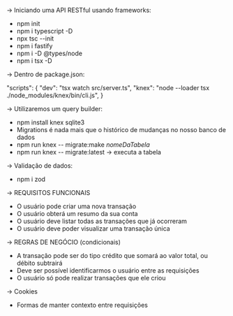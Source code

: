 -> Iniciando uma API RESTful usando frameworks:

- npm init
- npm i typescript -D 
- npx tsc --init
- npm i fastify
- npm i -D @types/node
- npm i tsx -D 

-> Dentro de package.json:

"scripts": {
    "dev": "tsx watch src/server.ts",
    "knex": "node --loader tsx ./node_modules/knex/bin/cli.js",
}

-> Utilizaremos um query builder:

- npm install knex sqlite3
- Migrations é nada mais que o histórico de mudanças no nosso banco de dados
- npm run knex -- migrate:make *nomeDaTabela*
- npm run knex -- migrate:latest -> executa a tabela

-> Validação de dados:

- npm i zod

-> REQUISITOS FUNCIONAIS

- O usuário pode criar uma nova transação
- O usuário obterá um resumo da sua conta
- O usuário deve listar todas as transações que já ocorreram
- O usuário deve poder visualizar uma transação única

-> REGRAS DE NEGÓCIO (condicionais)

- A transação pode ser do tipo crédito que somará ao valor total, ou débito subtrairá
- Deve ser possível identificarmos o usuário entre as requisições
- O usuário só pode realizar transações que ele criou

-> Cookies 
- Formas de manter contexto entre requisições